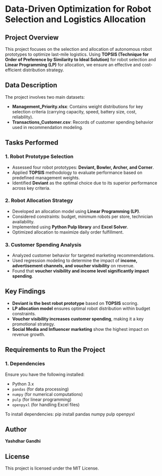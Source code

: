 # Data-Driven Optimization for Robot Selection and Logistics Allocation

## Project Overview
This project focuses on the selection and allocation of autonomous robot prototypes to optimize last-mile logistics. Using **TOPSIS (Technique for Order of Preference by Similarity to Ideal Solution)** for robot selection and **Linear Programming (LP)** for allocation, we ensure an effective and cost-efficient distribution strategy. 

## Data Description
The project involves two main datasets:
- **Management_Priority.xlsx**: Contains weight distributions for key selection criteria (carrying capacity, speed, battery size, cost, reliability).
- **Transactions_Customer.csv**: Records of customer spending behavior used in recommendation modeling.

## Tasks Performed
### **1. Robot Prototype Selection**
- Assessed four robot prototypes: **Deviant, Bowler, Archer, and Corner**.
- Applied **TOPSIS** methodology to evaluate performance based on predefined management weights.
- Identified **Deviant** as the optimal choice due to its superior performance across key criteria.

### **2. Robot Allocation Strategy**
- Developed an allocation model using **Linear Programming (LP)**.
- Considered constraints: budget, minimum robots per store, technician availability.
- Implemented using **Python Pulp library** and **Excel Solver**.
- Optimized allocation to maximize daily order fulfillment.

### **3. Customer Spending Analysis**
- Analyzed customer behavior for targeted marketing recommendations.
- Used regression modeling to determine the impact of **income, advertisement channels, and voucher visibility** on revenue.
- Found that **voucher visibility and income level significantly impact spending**.

## Key Findings
- **Deviant is the best robot prototype** based on **TOPSIS** scoring.
- **LP allocation model** ensures optimal robot distribution within budget constraints.
- **Voucher visibility increases customer spending**, making it a key promotional strategy.
- **Social Media and Influencer marketing** show the highest impact on revenue growth.

## Requirements to Run the Project
### **1. Dependencies**
Ensure you have the following installed:
- Python 3.x
- `pandas` (for data processing)
- `numpy` (for numerical computations)
- `pulp` (for linear programming)
- `openpyxl` (for handling Excel files)

To install dependencies:
pip install pandas numpy pulp openpyxl

## Author 
**Yashdhar Gandhi**

## License
This project is licensed under the MIT License.

